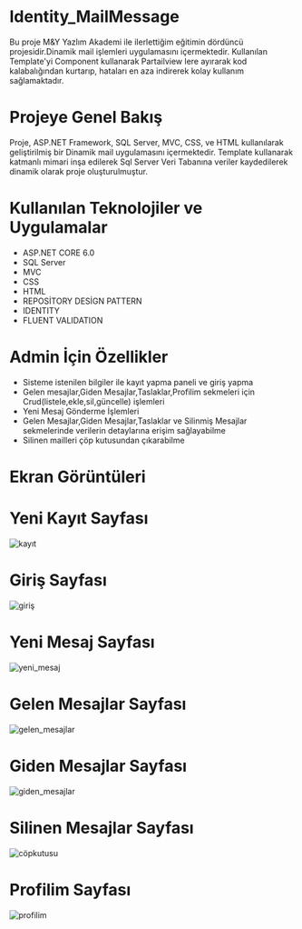 # Identity_MailMessage
Bu proje M&Y Yazlım Akademi ile ilerlettiğim eğitimin dördüncü projesidir.Dinamik mail işlemleri uygulamasını içermektedir.
Kullanılan Template'yi Component kullanarak Partailview lere ayırarak kod kalabalığından kurtarıp, hataları en aza indirerek kolay kullanım sağlamaktadır.
# Projeye Genel Bakış
Proje, ASP.NET Framework, SQL Server, MVC, CSS, ve HTML kullanılarak geliştirilmiş bir  Dinamik mail uygulamasını içermektedir.
Template kullanarak katmanlı mimari inşa edilerek Sql Server Veri Tabanına veriler kaydedilerek dinamik olarak proje oluşturulmuştur.
# Kullanılan Teknolojiler ve Uygulamalar
- ASP.NET CORE 6.0
- SQL Server
- MVC
- CSS
- HTML
- REPOSİTORY DESİGN PATTERN
- IDENTITY
- FLUENT VALIDATION
 # Admin İçin Özellikler
- Sisteme istenilen bilgiler ile kayıt yapma paneli ve giriş yapma
- Gelen mesajlar,Giden Mesajlar,Taslaklar,Profilim sekmeleri için Crud(listele,ekle,sil,güncelle) işlemleri
- Yeni Mesaj Gönderme İşlemleri
- Gelen Mesajlar,Giden Mesajlar,Taslaklar ve Silinmiş Mesajlar sekmelerinde verilerin detaylarına erişim sağlayabilme
- Silinen mailleri çöp kutusundan çıkarabilme
# Ekran Görüntüleri 
# Yeni Kayıt Sayfası
![kayıt](https://github.com/MnrMine/MailMessage/assets/148393149/1f314c40-81a7-4499-97eb-54e0ff50796e)
# Giriş Sayfası
![giriş](https://github.com/MnrMine/MailMessage/assets/148393149/837538ae-6fec-4420-a9f6-02122d49302c)
# Yeni Mesaj Sayfası
![yeni_mesaj](https://github.com/MnrMine/MailMessage/assets/148393149/553798a3-0e9b-4433-bf2f-8bec238ada37)
# Gelen Mesajlar Sayfası
![gelen_mesajlar](https://github.com/MnrMine/MailMessage/assets/148393149/f0c211b3-1cc6-43e2-87fb-014dfa8bb269)
# Giden Mesajlar Sayfası
![giden_mesajlar](https://github.com/MnrMine/MailMessage/assets/148393149/c7abaa39-a9ee-475f-a49e-60836498a83e)
# Silinen Mesajlar Sayfası
![cöpkutusu](https://github.com/MnrMine/MailMessage/assets/148393149/f50fe5f6-53bb-4c44-9ab3-0ed70ca0ac1c)
# Profilim Sayfası
![profilim](https://github.com/MnrMine/MailMessage/assets/148393149/6f96536f-51eb-4cde-9af0-b16f428b1a55)
